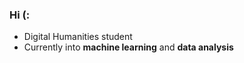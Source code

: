 ### Hi (:
- Digital Humanities student
- Currently into **machine learning** and **data analysis**

